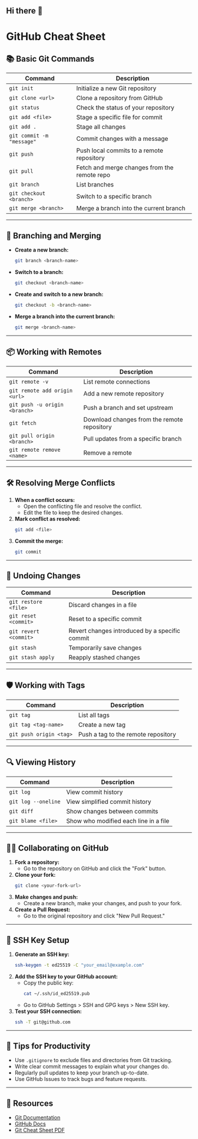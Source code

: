 ## Hi there 👋
# GitHub Cheat Sheet

## 📚 **Basic Git Commands**

| Command                  | Description                                   |
|--------------------------|-----------------------------------------------|
| `git init`               | Initialize a new Git repository               |
| `git clone <url>`        | Clone a repository from GitHub                |
| `git status`             | Check the status of your repository           |
| `git add <file>`         | Stage a specific file for commit              |
| `git add .`              | Stage all changes                            |
| `git commit -m "message"`| Commit changes with a message                 |
| `git push`               | Push local commits to a remote repository      |
| `git pull`               | Fetch and merge changes from the remote repo  |
| `git branch`             | List branches                                 |
| `git checkout <branch>`  | Switch to a specific branch                   |
| `git merge <branch>`     | Merge a branch into the current branch        |

---

## 🌱 **Branching and Merging**

- **Create a new branch:**
  ```bash
  git branch <branch-name>
  ```
- **Switch to a branch:**
  ```bash
  git checkout <branch-name>
  ```
- **Create and switch to a new branch:**
  ```bash
  git checkout -b <branch-name>
  ```
- **Merge a branch into the current branch:**
  ```bash
  git merge <branch-name>
  ```

---

## 📦 **Working with Remotes**

| Command                       | Description                                       |
|--------------------------------|---------------------------------------------------|
| `git remote -v`                | List remote connections                          |
| `git remote add origin <url>`  | Add a new remote repository                      |
| `git push -u origin <branch>`  | Push a branch and set upstream                   |
| `git fetch`                    | Download changes from the remote repository       |
| `git pull origin <branch>`     | Pull updates from a specific branch              |
| `git remote remove <name>`     | Remove a remote                                  |

---

## 🛠 **Resolving Merge Conflicts**

1. **When a conflict occurs:**
   - Open the conflicting file and resolve the conflict.
   - Edit the file to keep the desired changes.
2. **Mark conflict as resolved:**
   ```bash
   git add <file>
   ```
3. **Commit the merge:**
   ```bash
   git commit
   ```

---

## 🧹 **Undoing Changes**

| Command                  | Description                                   |
|--------------------------|-----------------------------------------------|
| `git restore <file>`      | Discard changes in a file                    |
| `git reset <commit>`      | Reset to a specific commit                   |
| `git revert <commit>`     | Revert changes introduced by a specific commit|
| `git stash`               | Temporarily save changes                     |
| `git stash apply`         | Reapply stashed changes                      |

---

## 🛡 **Working with Tags**

| Command                  | Description                                   |
|--------------------------|-----------------------------------------------|
| `git tag`                | List all tags                                 |
| `git tag <tag-name>`     | Create a new tag                              |
| `git push origin <tag>`  | Push a tag to the remote repository           |

---

## 🔍 **Viewing History**

| Command                  | Description                                   |
|--------------------------|-----------------------------------------------|
| `git log`                | View commit history                           |
| `git log --oneline`      | View simplified commit history                |
| `git diff`               | Show changes between commits                  |
| `git blame <file>`       | Show who modified each line in a file         |

---

## 🧑‍💻 **Collaborating on GitHub**

1. **Fork a repository:**
   - Go to the repository on GitHub and click the "Fork" button.
2. **Clone your fork:**
   ```bash
   git clone <your-fork-url>
   ```
3. **Make changes and push:**
   - Create a new branch, make your changes, and push to your fork.
4. **Create a Pull Request:**
   - Go to the original repository and click "New Pull Request."

---

## 🔐 **SSH Key Setup**

1. **Generate an SSH key:**
   ```bash
   ssh-keygen -t ed25519 -C "your_email@example.com"
   ```
2. **Add the SSH key to your GitHub account:**
   - Copy the public key:
     ```bash
     cat ~/.ssh/id_ed25519.pub
     ```
   - Go to GitHub Settings > SSH and GPG keys > New SSH key.
3. **Test your SSH connection:**
   ```bash
   ssh -T git@github.com
   ```

---

## 🚀 **Tips for Productivity**

- Use `.gitignore` to exclude files and directories from Git tracking.
- Write clear commit messages to explain what your changes do.
- Regularly pull updates to keep your branch up-to-date.
- Use GitHub Issues to track bugs and feature requests.

---

## 🔗 **Resources**

- [Git Documentation](https://git-scm.com/doc)
- [GitHub Docs](https://docs.github.com/en)
- [Git Cheat Sheet PDF](https://education.github.com/git-cheat-sheet-education.pdf)



<!--
**RahimDelavar/RahimDelavar** is a ✨ _special_ ✨ repository because its `README.md` (this file) appears on your GitHub profile.

Here are some ideas to get you started:

- 🔭 I’m currently working on ...
- 🌱 I’m currently learning ...
- 👯 I’m looking to collaborate on ...
- 🤔 I’m looking for help with ...
- 💬 Ask me about ...
- 📫 How to reach me: ...
- 😄 Pronouns: ...
- ⚡ Fun fact: ...
-->
